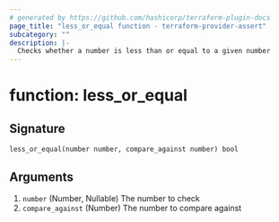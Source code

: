 ```yaml
---
# generated by https://github.com/hashicorp/terraform-plugin-docs
page_title: "less_or_equal function - terraform-provider-assert"
subcategory: ""
description: |-
  Checks whether a number is less than or equal to a given number
---
```


# function: less_or_equal





## Signature

<!-- signature generated by tfplugindocs -->
```text
less_or_equal(number number, compare_against number) bool
```

## Arguments

<!-- arguments generated by tfplugindocs -->
1. `number` (Number, Nullable) The number to check
1. `compare_against` (Number) The number to compare against

